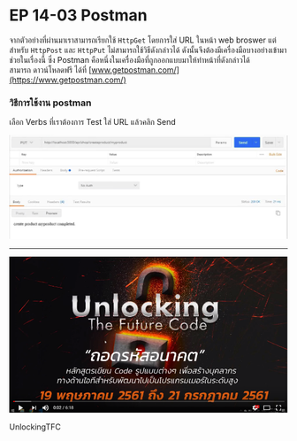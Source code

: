 # EP 14-03 Postman

จากตัวอย่างที่ผ่านมาเราสามารถเรียกใช้ `HttpGet` โดยการใส่ URL ในหน้า web broswer แต่สำหรับ `HttpPost` และ `HttpPut` ไม่สามารถใช้วิธีดังกล่าวได้ ดังนั้นจึงต้องมีเครื่องมือบางอย่างเข้ามาช่วยในเรื่องนี้ ซึ่ง Postman คือหนึ่งในเครื่องมือที่ถูกออกแบบมาให้ทำหน้าที่ดังกล่าวได้  
สามารถ ดาวน์โหลดฟรี ได้ที่ [www.getpostman.com/](https://www.getpostman.com/)


### วิธีการใช้งาน postman

เลือก Verbs ที่เราต้องการ Test ใส่ URL แล้วคลิก Send

![](images/EP14/140301.PNG)  

* * *

[![IMAGE ALT TEXT HERE](images/EP07/Items.PNG)](https://www.youtube.com/watch?v=SS_F3Zzi-3U)

UnlockingTFC